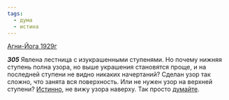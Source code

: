 ```yaml
---
tags:
  - дума
  - истина
---
```


[Агни-Йога 1929г](/agni/1929)

___305___
Явлена лестница с изукрашенными ступенями. Но почему нижняя ступень полна узора, но выше украшения становятся проще, и на последней ступени не видно никаких начертаний? Сделан узор так сложно, что занята вся поверхность. Или не нужен узор на верхней ступени? [Истинно](/tag/#истина), не вижу узора наверху. Так просто [думайте](/tag/#дума).